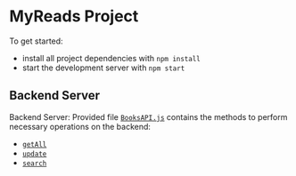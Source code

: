 # MyReads Project
To get started:
* install all project dependencies with `npm install`
* start the development server with `npm start`

## Backend Server

Backend Server: Provided file [`BooksAPI.js`](src/BooksAPI.js) contains the methods to perform necessary operations on the backend:

* [`getAll`](#getall)
* [`update`](#update)
* [`search`](#search)
